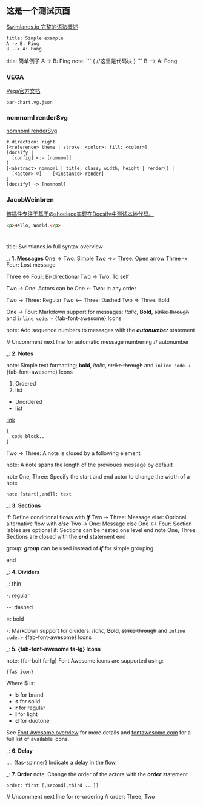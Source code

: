 ## 这是一个测试页面

[Swimlanes.io 完整的语法概述](https://swimlanes.io/gallery/full-syntax)

```swimlanes-io
title: Simple example
A -> B: Ping
B --> A: Pong
```

<swimlanes-io>
title: 简单例子
A -> B: Ping
note:
```
{
    //这里是代码块
}
```
B --> A: Pong
</swimlanes-io>

### VEGA

[Vega官方文档](https://github.com/vega/vega-embed#options)

```vega
bar-chart.vg.json
```

### nomnoml renderSvg

[nomnoml renderSvg](https://mylesj.github.io/docsify-nomnoml/#/)

```nomnoml renderSvg
# direction: right
[<reference> theme | stroke: <color>; fill: <color>]
[docsify |
  [config] <:- [nomnoml]
]
[<abstract> nomnoml | title; class; width; height | render() |
  [<actor> ☺] -- [<instance> render]
]
[docsify] -> [nomnoml]
```

### JacobWeinbren

[该插件专注于基于@shoelace实现在Docsify中测试本地代码。](https://github.com/JacobWeinbren/docsify-demo)

```html preview
<p>Hello, World.</p>
```

<!-- slide:break -->

#

<swimlanes-io>
title: Swimlanes.io full syntax overview


_: **1. Messages**
One -> Two: Simple
Two ->> Three: Open arrow 
Three -x Four: Lost message

Three <-> Four: Bi-directional
Two -> Two: To self

Two -> One: Actors can be
One <- Two: in any order

Two -> Three: Regular
Two <-- Three: Dashed 
Two => Three: Bold

One -> Four: Markdown support for messages: *Italic*, **Bold**, ~~strike through~~ and `inline code`. + {fab-font-awesome} Icons



note: Add sequence numbers to messages with the _**autonumber**_ statement

// Uncomment next line for automatic message numbering
// autonumber



_: **2. Notes**

note:
Simple text formatting; **bold**, *italic*, ~~strike through~~ and `inline code`. + {fab-font-awesome} Icons

1. Ordered
2. list


* Unordered
* list

[link](http://www.swimlanes.io)

```
{
  code block..
}
```

Two -> Three: A note is closed by a following element

note: A note spans the length of the previoues message by default

note One, Three: Specify the start and end actor to change the width of a note
```
note [start[,end]]: text
```

_: **3. Sections**

if: Define conditional flows with _**if**_
  Two -> Three: Message
else: Optional alternative flow with _**else**_
  Two -> One: Message
else
  One <-> Four: Section lables are optional
  if: Sections can be nested one level
  end
    note One, Three: Sections are closed with the _**end**_ statement
end

group: _**group**_ can be used instead of _**if**_ for simple grouping

end


_: **4. Dividers**

_: thin

-: regular

--: dashed

=: bold

-: Markdown support for dividers: *Italic*, **Bold**, ~~strike through~~ and `inline code`. + {fab-font-awesome} Icons

_: **5. {fab-font-awesome fa-lg} Icons**

note: {far-bolt fa-lg} Font Awesome icons are supported using:
```
{fa$-icon}
```
Where **$** is:
- **b** for brand
- **s** for solid
- **r** for regular
- **l** for light
- **d** for duotone

See [Font Awesome overview](/gallery/font-awesome) for more details and [fontawesome.com](https://fontawesome.com/v5.10.1/icons?d=gallery) for a full list of available icons.

_: **6. Delay**

...: {fas-spinner} Indicate a delay in the flow



_: **7. Order**
note: Change the order of the actors with the _**order**_ statement

```
order: first [,second[,third ...]]
```

// Uncomment next line for re-ordering
// order: Three, Two
</swimlanes-io>
